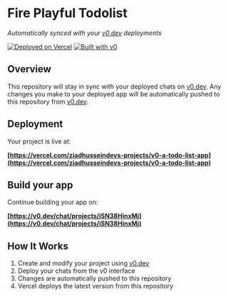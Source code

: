 # Fire Playful Todolist

*Automatically synced with your [v0.dev](https://v0.dev) deployments*

[![Deployed on Vercel](https://img.shields.io/badge/Deployed%20on-Vercel-black?style=for-the-badge&logo=vercel)](https://vercel.com/ziadhusseindevs-projects/v0-a-todo-list-app)
[![Built with v0](https://img.shields.io/badge/Built%20with-v0.dev-black?style=for-the-badge)](https://v0.dev/chat/projects/iSN38HinxMj)

## Overview

This repository will stay in sync with your deployed chats on [v0.dev](https://v0.dev).
Any changes you make to your deployed app will be automatically pushed to this repository from [v0.dev](https://v0.dev).

## Deployment

Your project is live at:

**[https://vercel.com/ziadhusseindevs-projects/v0-a-todo-list-app](https://vercel.com/ziadhusseindevs-projects/v0-a-todo-list-app)**

## Build your app

Continue building your app on:

**[https://v0.dev/chat/projects/iSN38HinxMj](https://v0.dev/chat/projects/iSN38HinxMj)**

## How It Works

1. Create and modify your project using [v0.dev](https://v0.dev)
2. Deploy your chats from the v0 interface
3. Changes are automatically pushed to this repository
4. Vercel deploys the latest version from this repository